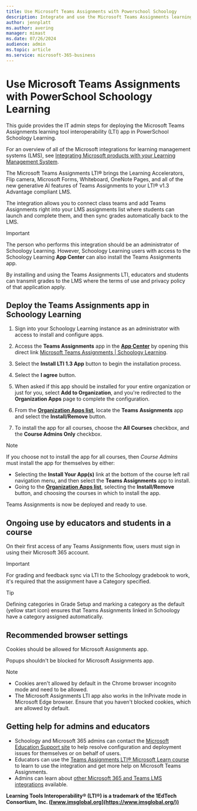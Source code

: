 ```yaml
---
title: Use Microsoft Teams Assignments with Powerschool Schoology
description: Integrate and use the Microsoft Teams Assignments learning tool interoperability (LTI) app with Powerschool Schoology
author: jennplatt
ms.author: avering
manager: mimast
ms.date: 07/26/2024
audience: admin
ms.topic: article
ms.service: microsoft-365-business
---
```

# Use Microsoft Teams Assignments with PowerSchool Schoology Learning

This guide provides the IT admin steps for deploying the Microsoft Teams Assignments learning tool interoperability (LTI) app in PowerSchool Schoology Learning.

For an overview of all of the Microsoft integrations for learning management systems (LMS), see [Integrating Microsoft products with your Learning Management System](/microsoft-365/lti/).

The Microsoft Teams Assignments LTI® brings the Learning Accelerators, Flip camera, Microsoft Forms, Whiteboard, OneNote Pages, and all of the new generative AI features of Teams Assignments to your LTI® v1.3 Advantage compliant LMS.

The integration allows you to connect class teams and add Teams Assignments right into your LMS assignments list where students can launch and complete them, and then sync grades automatically back to the LMS.

> [!IMPORTANT]
> The person who performs this integration should be an administrator of Schoology Learning. However, Schoology Learning users with access to the Schoology Learning **App Center** can also install the Teams Assignments app.

By installing and using the Teams Assignments LTI, educators and students can transmit grades to the LMS where the terms of use and privacy policy of that application apply.

## Deploy the Teams Assignments app in Schoology Learning

1. Sign into your Schoology Learning instance as an administrator with access to install and configure apps.

1. Access the **Teams Assignments** app in the [**App Center**](https://app.schoology.com/apps) by opening this direct link [Microsoft Teams Assignments | Schoology Learning](https://apps.schoology.com/apps/profile/7314774244).

1. Select the **Install LTI 1.3 App** button to begin the installation process.

1. Select the **I agree** button.

1. When asked if this app should be installed for your entire organization or just for you, select **Add to Organization**, and you're redirected to the **Organization Apps** page to complete the configuration.

1. From the [**Organization Apps list**](https://app.schoology.com/apps/school_apps), locate the **Teams** **Assignments** app and select the **Install/Remove** button.

1. To install the app for all courses, choose the **All Courses** checkbox, and the **Course Admins Only** checkbox.

> [!NOTE]
> If you choose not to install the app for all courses, then _Course Admins_ must install the app for themselves by either:
> - Selecting the **Install Your App(s)** link at the bottom of the course left rail navigation menu, and then select the **Teams Assignments** app to install.
> - Going to the [**Organization Apps list**](https://app.schoology.com/apps/school_apps), selecting the **Install/Remove** button, and choosing the courses in which to install the app.

Teams Assignments is now be deployed and ready to use.

## Ongoing use by educators and students in a course

On their first access of any Teams Assignments flow, users must sign in using their Microsoft 365 account.

> [!IMPORTANT]
> For grading and feedback sync via LTI to the Schoology gradebook to work, it's required that the assignment have a Category specified.

> [!TIP]
> Defining categories in Grade Setup and marking a category as the default (yellow start icon) ensures that Teams Assignments linked in Schoology have a category assigned automatically.

## Recommended browser settings

Cookies should be allowed for Microsoft Assignments app.

Popups shouldn't be blocked for Microsoft Assignments app.

> [!NOTE]
> - Cookies aren't allowed by default in the Chrome browser incognito mode and need to be allowed.
> - The Microsoft Assignments LTI app also works in the InPrivate mode in Microsoft Edge browser. Ensure that you haven't blocked cookies, which are allowed by default.

## Getting help for admins and educators

- Schoology and Microsoft 365 admins can contact the [Microsoft Education Support site](https://aka.ms/edusupport) to help resolve configuration and deployment issues for themselves or on behalf of users.
- Educators can use the [Teams Assignments LTI® Microsoft Learn course](https://aka.ms/AssignmentsLTICourse) to learn to use the integration and get more help on Microsoft Teams Assignments.
- Admins can learn about [other Microsoft 365 and Teams LMS integrations](https://aka.ms/LTIAdminDocs) available.

**Learning Tools Interoperability® (LTI®) is a trademark of the 1EdTech Consortium, Inc. ([www.imsglobal.org](https://www.imsglobal.org/))**

